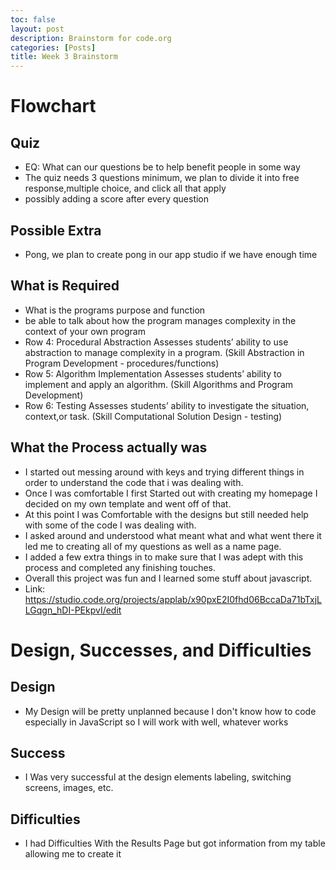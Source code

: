 ```yaml
---
toc: false
layout: post
description: Brainstorm for code.org
categories: [Posts]
title: Week 3 Brainstorm
---
```


# Flowchart

## Quiz

- EQ: What can our questions be to help benefit people in some way
- The quiz needs 3 questions minimum, we plan to divide it into free response,multiple choice, and click all that apply
- possibly adding a score after every question


## Possible Extra

- Pong, we plan to create pong in our app studio if we have enough time


## What is Required

- What is the programs purpose and function
- be able to talk about how the program manages complexity in the context of your own program
- Row 4: Procedural Abstraction
Assesses students’ ability to use abstraction to manage complexity in a program. (Skill Abstraction in Program Development - procedures/functions)
- Row 5: Algorithm Implementation
Assesses students’ ability to implement and apply an algorithm. (Skill Algorithms and Program Development)
- Row 6: Testing
Assesses students’ ability to investigate the situation, context,or task. (Skill Computational Solution Design - testing)

## What the Process actually was

- I started out messing around with keys and trying different things in order to understand the code that i was dealing with.
- Once I was comfortable I first Started out with creating my homepage I decided on my own template and went off of that.
- At this point I was Comfortable with the designs but still needed help with some of the code I was dealing with.
- I asked around and understood what meant what and what went there it led me to creating all of my questions as well as a name page.
- I added a few extra things in to make sure that I was adept with this process and completed any finishing touches.
- Overall this project was fun and I learned some stuff about javascript.
- Link: https://studio.code.org/projects/applab/x90pxE2I0fhd06BccaDa71bTxjLLGqgn_hDI-PEkpvI/edit 

# Design, Successes, and Difficulties 

## Design
- My Design will be pretty unplanned because I don't know how to code especially in JavaScript so I will work with well, whatever works

## Success
- I Was very successful at the design elements labeling, switching screens, images, etc.

## Difficulties
- I had Difficulties With the Results Page but got information from my table allowing me to create it